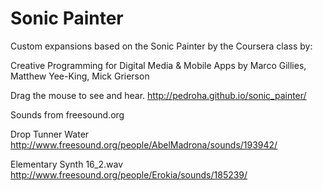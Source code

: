 Sonic Painter
=============

Custom expansions based on the Sonic Painter by the Coursera class by:

  Creative Programming for Digital Media & Mobile Apps 
  by Marco Gillies, Matthew Yee-King, Mick Grierson

Drag the mouse to see and hear.
http://pedroha.github.io/sonic_painter/

Sounds from freesound.org

Drop Tunner Water
http://www.freesound.org/people/AbelMadrona/sounds/193942/

Elementary Synth 16_2.wav
http://www.freesound.org/people/Erokia/sounds/185239/
